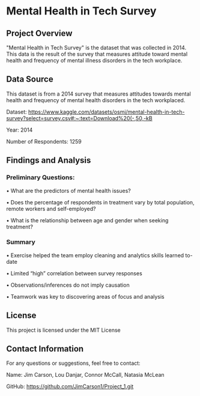 # Mental Health in Tech Survey

## Project Overview

"Mental Health in Tech Survey" is the dataset that was collected in 2014. This data is the result of the survey that measures attitude toward mental health and frequency of mental illness disorders in the tech workplace.

## Data Source

This dataset is from a 2014 survey that measures attitudes towards mental health and frequency of mental health disorders in the tech workplaced.

Dataset: https://www.kaggle.com/datasets/osmi/mental-health-in-tech-survey?select=survey.csv#:~:text=Download%20(-,50,-kB

Year: 2014

Number of Respondents: 1259

## Findings and Analysis

### Preliminary Questions:

• What are the predictors of mental health issues?

• Does the percentage of respondents in treatment vary by total population, remote 
workers and self-employed?

• What is the relationship between age and gender when seeking treatment?

### Summary

• Exercise helped the team employ cleaning and analytics skills learned to-date

• Limited “high” correlation between survey responses

• Observations/inferences do not imply causation

• Teamwork was key to discovering areas of focus and analysis

## License

This project is licensed under the MIT License

## Contact Information

For any questions or suggestions, feel free to contact:

Name: Jim Carson, Lou Danjar, Connor McCall, Natasia McLean

GitHub: https://github.com/JimCarson1/Project_1.git
